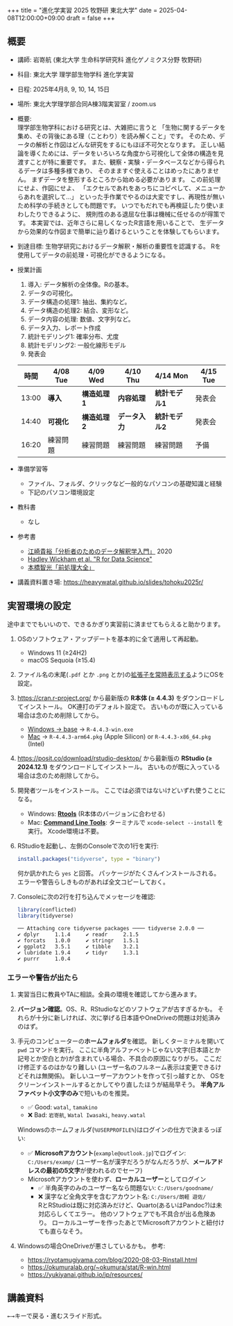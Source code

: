 +++
title = "進化学実習 2025 牧野研 東北大学"
date = 2025-04-08T12:00:00+09:00
draft = false
+++

## 概要

-   講師: 岩嵜航 (東北大学 生命科学研究科 進化ゲノミクス分野 牧野研)
-   科目: 東北大学 理学部生物学科 進化学実習
-   日程: 2025年4月8, 9, 10, 14, 15日
-   場所: 東北大学理学部合同A棟3階実習室 / zoom.us
-   概要:\
    理学部生物学科における研究とは、大雑把に言うと
    「生物に関するデータを集め、その背後にある理（ことわり）を読み解くこと」です。
    そのため、データの解析と作図はどんな研究をするにもほぼ不可欠となります。
    正しい結論を導くためには、データをいろいろな角度から可視化して全体の構造を見渡すことが特に重要です。
    また、観察・実験・データベースなどから得られるデータは多種多様であり、
    そのまますぐ使えることはめったにありません。
    まずデータを整形するところから始める必要があります。
    この前処理にせよ、作図にせよ、
    「エクセルであれをあっちにコピペして、メニューからあれを選択して...」
    といった手作業でやるのは大変ですし、再現性が無いため科学の手続きとしても問題です。
    いつでもだれでも再検証したり使いまわしたりできるように、
    規則性のある退屈な仕事は機械に任せるのが得策です。
    本実習では、近年さらに易しくなったR言語を用いることで、
    生データから効果的な作図まで簡単に辿り着けるということを体験してもらいます。
-   到達目標:
    生物学研究におけるデータ解釈・解析の重要性を認識する。
    Rを使用してデータの前処理・可視化ができるようになる。
-   授業計画
    1. 導入: データ解析の全体像。Rの基本。
    2. データの可視化。
    3. データ構造の処理1: 抽出、集約など。
    4. データ構造の処理2: 結合、変形など。
    5. データ内容の処理: 数値、文字列など。
    6. データ入力、レポート作成
    7. 統計モデリング1: 確率分布、尤度
    8. 統計モデリング2: 一般化線形モデル
    9. 発表会

    | 時間  | 4/08 Tue | 4/09 Wed | 4/10 Thu | 4/14 Mon | 4/15 Tue  |
    | ----- | -------- | -------- | -------- | -------- | -------- |
    | 13:00 | **導入** | **構造処理1** | **内容処理** | **統計モデル1** | 発表会 |
    | 14:40 | **可視化** | **構造処理2** | **データ入力** | **統計モデル2** | 発表会 |
    | 16:20 | 練習問題 | 練習問題 | 練習問題 | 練習問題 | 予備 |

-   準備学習等
    - ファイル、フォルダ、クリックなど一般的なパソコンの基礎知識と経験
    - 下記のパソコン環境設定
-   教科書
    - なし
-   参考書
    - [江崎貴裕「分析者のためのデータ解釈学入門」](https://www.amazon.co.jp/dp/B08Q7RN6XL?&linkCode=ll1&tag=heavywatal-22&linkId=019f7f04e33c452ca54983b45baa71d1&language=ja_JP&ref_=as_li_ss_tl) 2020
    - [Hadley Wickham et al. "R for Data Science"](https://r4ds.hadley.nz/)
    - [本橋智光「前処理大全」](https://www.amazon.co.jp/dp/4774196479?&linkCode=ll1&tag=heavywatal-22&linkId=71fd11103334f289e47373a7205d8392&language=ja_JP&ref_=as_li_ss_tl)
-   講義資料置き場: <https://heavywatal.github.io/slides/tohoku2025r/>


## 実習環境の設定





途中まででもいいので、できるかぎり実習前に済ませてもらえると助かります。

1.  OSのソフトウェア・アップデートを基本的に全て適用して再起動。
    - Windows 11 (≥24H2)
    - macOS Sequoia (≥15.4)
1.  ファイル名の末尾(`.pdf` とか `.png` とか)の[拡張子を常時表示する](https://duckduckgo.com/?q=拡張子+表示)ようにOSを設定。
1.  <https://cran.r-project.org/>
    から最新版の **R本体 (≥ 4.4.3)** をダウンロードしてインストール。
    OK連打のデフォルト設定で。
    古いものが既に入っている場合は念のため削除してから。
    - [Windows → base](https://cran.r-project.org/bin/windows/base) → `R-4.4.3-win.exe`
    - [Mac](https://cran.r-project.org/bin/macosx/)
      → `R-4.4.3-arm64.pkg` (Apple Silicon) or `R-4.4.3-x86_64.pkg` (Intel)
1.  <https://posit.co/download/rstudio-desktop/>
    から最新版の **RStudio (≥ 2024.12.1)** をダウンロードしてインストール。
    古いものが既に入っている場合は念のため削除してから。
1.  開発者ツールをインストール。
    ここでは必須ではないけどいずれ使うことになる。
    - Windows: [**Rtools**](https://cran.r-project.org/bin/windows/Rtools/)
      (R本体のバージョンに合わせる)
    - Mac: [**Command Line Tools**](https://duckduckgo.com/?q=command+line+tools):
      ターミナルで `xcode-select --install` を実行。
      Xcode環境は不要。
1.  RStudioを起動し、左側のConsoleで次の1行を実行:
    ```r
    install.packages("tidyverse", type = "binary")
    ```
    何か訊かれたら `yes` と回答。
    パッケージがたくさんインストールされる。
    エラーや警告らしきものがあれば全文コピーしておく。
1.  Consoleに次の2行を打ち込んでメッセージを確認:
    ```r
    library(conflicted)
    library(tidyverse)
    ```
    
    ```
    ── Attaching core tidyverse packages ──── tidyverse 2.0.0 ──
    ✔ dplyr     1.1.4     ✔ readr     2.1.5
    ✔ forcats   1.0.0     ✔ stringr   1.5.1
    ✔ ggplot2   3.5.1     ✔ tibble    3.2.1
    ✔ lubridate 1.9.4     ✔ tidyr     1.3.1
    ✔ purrr     1.0.4     
    ```


### エラーや警告が出たら

1.  実習当日に教員やTAに相談。全員の環境を確認してから進みます。
1.  **バージョン確認**。OS、R、RStudioなどのソフトウェアが古すぎるかも。
    それらが十分に新しければ、次に挙げる日本語やOneDriveの問題は対処済みのはず。
1.  手元のコンピューターの**ホームフォルダ**を確認。
    新しくターミナルを開いて `pwd` コマンドを実行。
    ここに半角アルファベットじゃない文字(日本語とか記号とか空白とか)が含まれている場合、不具合の原因になりがち。
    ここだけ修正するのはかなり難しい
    (ユーザー名のフルネーム表示は変更できるけどそれは無関係)。
    新しいユーザーアカウントを作って引っ越すとか、
    OSをクリーンインストールするとかしてやり直したほうが結局早そう。
    **半角アルファベット小文字のみ**で短いものを推奨。
    - ✅ Good: `watal`, `tamakino`
    - ❌ Bad: `岩嵜航`, `Watal Iwasaki`, `heavy.watal`

    Windowsのホームフォルダ(`%USERPROFILE%`)はログインの仕方で決まるっぽい:
    - ✅ **Microsoftアカウント**(`example@outlook.jp`)でログイン:
      `C:/Users/examp/` (ユーザー名が漢字だろうがなんだろうが、**メールアドレスの最初の5文字**が使われるのでセーフ)
    - Microsoftアカウントを使わず、**ローカルユーザー**としてログイン
      - ✅ 半角英字のみのユーザー名なら問題ない: `C:/Users/goodname/`
      - ❌ 漢字など全角文字を含むアカウント名: `C:/Users/朗軽 遊佐/`\
        RとRStudioは既に対応済みだけど、Quarto(あるいはPandoc?)は未対応らしくてエラー。
        他のソフトウェアでも不具合が出る危険あり。
        ローカルユーザーを作ったあとでMicrosoftアカウントと紐付けても直らなそう。
1.  Windowsの場合OneDriveが悪さしているかも。
    参考:
    - <https://ryotamugiyama.com/blog/2020-08-03-Rinstall.html>
    - <https://okumuralab.org/~okumura/stat/R-win.html>
    - <https://yukiyanai.github.io/jp/resources/>


## 講義資料

<kbd>←</kbd><kbd>→</kbd>キーで戻る・進むスライド形式。
